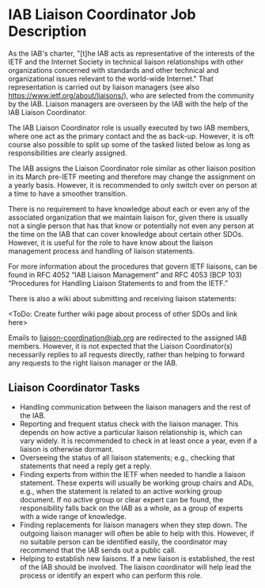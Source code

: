 # IAB Liaison Coordinator Job Description

As the IAB's charter, "[t]he IAB acts as representative of the interests of the IETF and the Internet Society in
technical liaison relationships with other organizations concerned with standards and other technical
and organizational issues relevant to the world-wide Internet." 
That representation is carried out by liaison managers (see also https://www.ietf.org/about/liaisons/), who are selected from the community by the IAB.
Liaison managers are overseen by the IAB with the help of the IAB Liaison Coordinator.

The IAB Liaison Coordinator role is usually executed by two IAB members, where one act as the primary contact and the as back-up.
However, it is oft course also possible to split up some of the tasked listed below as long as responsibilities are clearly assigned.

The IAB assigns the Liaison Coordinator role similar as other liaison position in its March pre-IETF meeting and therefore may change
the assignment on a yearly basis. However, it is recommended to only switch over on person at a time to have a smoother transition.

There is no requirement to have knowledge about each or even any of the associated organization that we maintain liaison for, given
there is usually not a single person that has that know or potentially not even any person at the time on the IAB that can cover knowledge
about certain other SDOs. However, it is useful for the role to have know about the liaison management process and handling of liaison
statements. 

For more information about the procedures that govern IETF liaisons, can be found in RFC 4052 “IAB Liaison Management” and
RFC 4053 (BCP 103) “Procedures for Handling Liaison Statements to and from the IETF.”

There is also a wiki about submitting and receiving liaison statements: <add link of page to create>

<ToDo: Create further wiki page about process of other SDOs and link here>

Emails to liaison-coordination@iab.org are redirected to the assigned IAB members. However, it is not expected that the Liaison Coordinator(s) necessarily
replies to all requests directly, rather than helping to forward any requests to the right liaison manager or the IAB.

## Liaison Coordinator Tasks

* Handling communication between the liaison managers and the rest of the IAB.
* Reporting and frequent status check with the liaison manager. This depends on how active a particular liaison relationship is, which can vary widely. It is recommended to check in at least once a year, even if a liaison is otherwise dormant. 
* Overseeing the status of all liaison statements; e.g., checking that statements that need a reply get a reply.
* Finding experts from within the IETF when needed to handle a liaison statement. These experts will usually be working group chairs and ADs, e.g., when the statement is related to an active working group document. If no active group or clear expert can be found, the responsibility falls back on the IAB as a whole, as a group of experts with a wide range of knowledge.
* Finding replacements for liaison managers when they step down. The outgoing liaison manager will often be able to help with this. However, if no suitable person can be identified easily, the coordinator may recommend that the IAB sends out a public call.
* Helping to establish new liaisons. If a new liaison is established, the rest of the IAB should be involved. The liaison coordinator will help lead the process or identify an expert who can perform this role.

